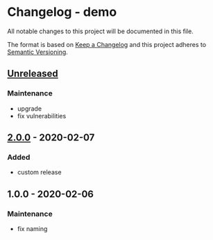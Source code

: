 # Changelog - demo

All notable changes to this project will be documented in this file.

The format is based on [Keep a Changelog](http://keepachangelog.com/en/1.0.0/)
and this project adheres to
[Semantic Versioning](http://semver.org/spec/v2.0.0.html).

## [Unreleased]

### Maintenance

- upgrade
- fix vulnerabilities

## [2.0.0] - 2020-02-07

### Added

- custom release

## 1.0.0 - 2020-02-06

### Maintenance

- fix naming

[Unreleased]: https://github.com/olivierlacan/keep-a-changelog/compare/v2.0.0...HEAD
[2.0.0]: https://github.com/olivierlacan/keep-a-changelog/compare/v1.0.0...v2.0.0
